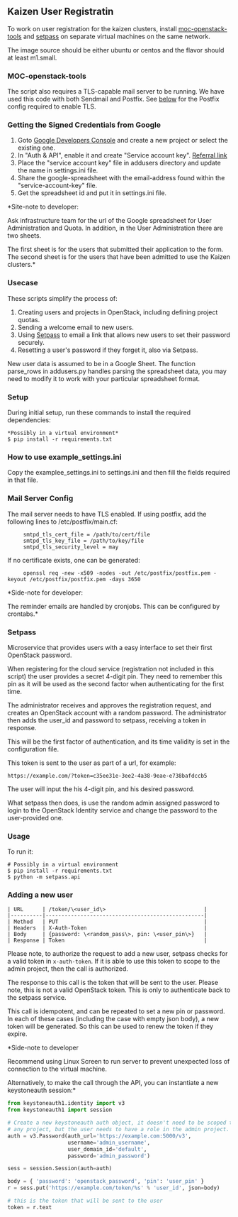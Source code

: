 ## Kaizen User Registratin
To work on user registration for the kaizen clusters, install [moc-openstack-tools](https://github.com/CCI-MOC/moc-openstack-tools) 
and [setpass](https://github.com/CCI-MOC/setpass) on separate virtual machines on the same network. 

The image source should be either ubuntu or centos and the flavor should at least m1.small.

### MOC-openstack-tools
The script also requires a TLS-capable mail server to be running. We have used this code with both Sendmail and Postfix. 
See [below](#mail-server-config) for the Postfix config required to enable TLS.

### Getting the Signed Credentials from Google
 1. Goto [Google Developers Console](https://console.developers.google.com/project) and create a new project or select the existing one.
 1. In "Auth & API", enable it and create "Service account key". [Referral link](http://gspread.readthedocs.org/en/latest/oauth2.html)
 1. Place the "service account key" file in addusers directory and update the name in settings.ini file.
 1. Share the google-spreadsheet with the email-address found within the "service-account-key" file.
 1. Get the spreadsheet id and put it in settings.ini file.

*Site-note to developer:

Ask infrastructure team for the url of the Google spreadsheet for User Administration and Quota. In addition, in the User Administration there are two sheets. 

The first sheet is for the users that submitted their application to the form. 
The second sheet is for the users that have been admitted to use the Kaizen clusters.*

### Usecase
These scripts simplify the process of:
 1. Creating users and projects in OpenStack, including defining project quotas.
 1. Sending a welcome email to new users.
 1. Using [Setpass](https://github.com/CCI-MOC/setpass) to email a link that allows new users to set their password securely.
 1. Resetting a user's password if they forget it, also via Setpass.

New user data is assumed to be in a Google Sheet. 
The function parse_rows in addusers.py handles parsing the spreadsheet data, you may need to modify it to work with your particular spreadsheet format.

### Setup
During initial setup, run these commands to install the required dependencies:
```shell
*Possibly in a virtual environment*
$ pip install -r requirements.txt 
```

### How to use example_settings.ini
Copy the examplee_settings.ini to settings.ini and then fill the fields required in that file.

### Mail Server Config
The mail server needs to have TLS enabled. If using postfix, add the following lines to /etc/postfix/main.cf:
```shell
     smtpd_tls_cert_file = /path/to/cert/file
     smtpd_tls_key_file = /path/to/key/file
     smtpd_tls_security_level = may
```
If no certificate exists, one can be generated:
```shell
     openssl req -new -x509 -nodes -out /etc/postfix/postfix.pem -keyout /etc/postfix/postfix.pem -days 3650

```
*Side-note for developer:

The reminder emails are handled by cronjobs. This can be configured by crontabs.*

### Setpass
Microservice that provides users with a easy interface to set their first OpenStack password.

When registering for the cloud service (registration not included in this script) the user provides a secret 4-digit pin. They need to remember this
pin as it will be used as the second factor when authenticating for the first time.

The administrator receives and approves the registration request, and creates an OpenStack account with a random password. 
The administrator then adds the user_id and password to setpass, receiving a token in response. 

This will be the first factor of authentication, and its time validity is set in the configuration file.

This token is sent to the user as part of a url, for example:
```shell
https://example.com/?token=c35ee31e-3ee2-4a38-9eae-e738bafdccb5
```

The user will input the his 4-digit pin, and his desired password.

What setpass then does, is use the random admin assigned password to login to the OpenStack Identity service and change the password to the user-provided
one.

### Usage
To run it:

```shell
# Possibly in a virtual environment
$ pip install -r requirements.txt
$ python -m setpass.api
```

### Adding a new user
```shell
| URL      | /token/\<user_id\>                               |
|----------|--------------------------------------------------|
| Method   | PUT                                              |
| Headers  | X-Auth-Token                                     |
| Body     | {password: \<random_pass\>, pin: \<user_pin\>}   |
| Response | Token                                            |
```
Please note, to authorize the request to add a new user, setpass checks for a valid token in ``x-auth-token``. If it is able to use this token to scope to
the admin project, then the call is authorized.

The response to this call is the token that will be sent to the user. Please note, this is not a valid OpenStack token. This is only to authenticate back
to the setpass service.

This call is idempotent, and can be repeated to set a new pin or password. In each of these cases (including the case with empty json body), a new token
will be generated. So this can be used to renew the token if they expire.

*Side-note to developer

Recommend using Linux Screen to run server to prevent unexpected loss of connection to the virtual machine.

Alternatively, to make the call through the API, you can instantiate a new
keystoneauth session:*

```python
from keystoneauth1.identity import v3
from keystoneauth1 import session

# Create a new keystoneauth auth object, it doesn't need to be scoped to
# any project, but the user needs to have a role in the admin project.
auth = v3.Password(auth_url='https://example.com:5000/v3',
                   username='admin_username',
                   user_domain_id='default',
                   password='admin_password')

sess = session.Session(auth=auth)

body = { 'password': 'openstack_password', 'pin': 'user_pin' }
r = sess.put('https://example.com/token/%s' % 'user_id', json=body)

# this is the token that will be sent to the user
token = r.text
```
